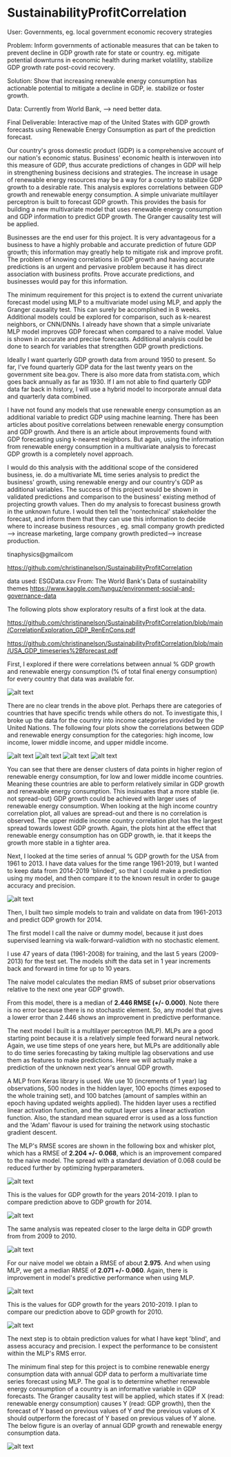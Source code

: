 # SustainabilityProfitCorrelation

User: Governments, eg. local government economic recovery strategies

Problem: Inform governments of actionable measures that can be taken to prevent decline in GDP growth rate for state or country. eg. mitigate potential downturns in economic health during market volatility, stabilize GDP growth rate post-covid recovery.

Solution: Show that increasing renewable energy consumption has actionable potential to mitigate a decline in GDP, ie. stabilize or foster growth.

Data: Currently from World Bank, --> need better data.

Final Deliverable: Interactive map of the United States with GDP growth forecasts using Renewable Energy Consumption as part of the prediction forecast.





Our country's gross domestic product (GDP) is a comprehensive account of our nation's economic status. Business' economic health is interwoven into this measure of GDP, thus accurate predictions of changes in GDP will help in strengthening business decisions and strategies. The increase in usage of renewable energy resources may be a way for a country to stabilize GDP growth to a desirable rate. This analysis explores correlations between GDP growth and renewable energy consumption. A simple univariate multilayer perceptron is built to forecast GDP growth. This provides the basis for building a new multivariate model that uses renewable energy consumption and GDP information to predict GDP growth. The Granger causality test will be applied.  

Businesses are the end user for this project. It is very advantageous for a business to have a highly probable and accurate prediction of future GDP growth;  this information may greatly help to mitigate risk and improve profit. The problem of knowing correlations in GDP growth and having accurate predictions is an urgent and pervasive problem because it has direct association with business profits. Prove accurate predictions, and businesses would pay for this information.

The minimum requirement for this project is to extend the current univariate forecast model using MLP to a multivariate model using MLP, and apply the Granger causality test. This can surely be accomplished in 8 weeks. Additional models could be explored for comparison, such as  k-nearest neighbors, or CNN/DNNs.  I already have shown that a simple univariate MLP model improves GDP forecast when compared to a naive model. Value is shown in accurate and precise forecasts. Additional analysis could be done to search for variables that strengthen GDP growth predictions.

Ideally I want quarterly GDP growth data from around 1950 to present. So far, I've found quarterly GDP data for the last twenty years on the government site bea.gov. There is also more data from statista.com, which goes back annually as far as 1930. If I am not able to find quarterly GDP data far back in history, I will use a hybrid model to incorporate annual data and quarterly data combined.

I have not found any models that use renewable energy consumption as an additional variable to predict GDP using machine learning. There has been articles about positive correlations between renewable energy consumption and GDP growth. And there is an article about improvements found with GDP forecasting using k-nearest neighbors. But again, using the information from renewable energy consumption in a multivariate analysis to forecast GDP growth is a completely novel approach.

I would do this analysis with the additional scope of the considered business, ie. do a multivariate ML time series analysis to predict the business' growth, using renewable energy and our country's GDP as additional variables. The success of this project would be shown in validated predictions and comparison to the business' existing method of projecting growth values. Then do my analysis to forecast business growth in the unknown future. I would then tell the 'nontechnical' stakeholder the forecast, and inform them that they can use this information to decide where to increase business resources , eg. small company growth predicted --> increase marketing, large company growth predicted--> increase production.

tinaphysics@gmailcom

https://github.com/christinanelson/SustainabilityProfitCorrelation

data used: ESGData.csv
From: The World Bank's Data of sustainability themes
https://www.kaggle.com/tunguz/environment-social-and-governance-data

The following plots show exploratory results of a first look at the data.

https://github.com/christinanelson/SustainabilityProfitCorrelation/blob/main/CorrelationExploration_GDP_RenEnCons.pdf

https://github.com/christinanelson/SustainabilityProfitCorrelation/blob/main/USA_GDP_timeseries%2Bforecast.pdf

First, I explored if there were correlations between annual % GDP growth and renewable energy consumption (% of total final energy consumption) for every country that data was available for.

![alt text](https://github.com/christinanelson/SustainabilityProfitCorrelation/blob/main/Plots/environSustainProfit.png?raw=true)

There are no clear trends in the above plot. Perhaps there are categories of countries that have specific trends while others do not. To investigate this, I broke up the data for the country into income categories provided by the United Nations. The following four plots show the correlations between GDP and renewable energy consumption for the categories: high income, low income, lower middle income, and upper middle income.

![alt text](https://github.com/christinanelson/SustainabilityProfitCorrelation/blob/main/Plots/environSustainProfit_highIncome.png?raw=true)
![alt text](https://github.com/christinanelson/SustainabilityProfitCorrelation/blob/main/Plots/environSustainProfit_lowIncome.png?raw=true)
![alt text](https://github.com/christinanelson/SustainabilityProfitCorrelation/blob/main/Plots/environSustainProfit_lowMidIncome.png?raw=true)
![alt text](https://github.com/christinanelson/SustainabilityProfitCorrelation/blob/main/Plots/environSustainProfit_uppMidIncome.png?raw=true)

You can see that there are denser clusters of data points in higher region of renewable energy consumption, for low and lower middle income countries. Meaning these countries are able to perform relatively similar in GDP growth and renewable energy consumption. This insinuates that a more stable (ie. not spread-out) GDP growth could be achieved with larger uses of renewable energy consumption. When looking at the high income country correlation plot, all values are spread-out and there is no correlation is observed. The upper middle income country correlation plot has the largest spread towards lowest GDP growth. Again, the plots hint at the effect that renewable energy consumption has on GDP growth, ie. that it keeps the growth more stable in a tighter area.


Next, I looked at the time series of annual % GDP growth for the USA from 1961 to 2013. I have data values for the time range 1961-2019, but I wanted to keep data from 2014-2019 'blinded', so that I could make a prediction using my model, and then compare it to the known result in order to gauge accuracy and precision.


![alt text](https://github.com/christinanelson/SustainabilityProfitCorrelation/blob/main/Plots/USA_GDP_timeseries_1961-2013.png?raw=true)

Then, I built two simple models to train and validate on data from 1961-2013 and predict GDP growth for 2014.

The first model I call the naive or dummy model, because it just does supervised learning via walk-forward-validtion with no stochastic element.

I use 47 years of data (1961-2008) for training, and the last 5 years (2009-2013) for the test set. The models shift the data set in 1 year increments back and forward in time for up to 10 years. 

The naive model calculates the median RMS of subset prior observations relative to the next one year GDP growth.

From this model, there is a median of **2.446 RMSE (+/- 0.000)**. Note there is no error because there is no stochastic element. So, any model that gives a lower error than 2.446 shows an improvement in predictive performance.


The next model I built is a multilayer perceptron (MLP). MLPs are a good starting point because it is a relatively simple feed forward neural network. Again, we use time steps of one years here, but MLPs are additionally able to do time series forecasting by taking multiple lag observations and use them as features to make predictions. Here we will actually make a prediction of the unknown next year's annual GDP growth.

A MLP from Keras library is used. We use 10 (increments of 1 year) lag observations, 500 nodes in the hidden layer, 100 epochs (times exposed to the whole training set), and 100 batches (amount of samples within an epoch having updated weights applied). The hidden layer uses a rectified linear activation function, and the output layer uses a linear activation function. Also, the standard mean squared error is used as a loss function and the 'Adam' flavour is used for training the network using stochastic gradient descent.


The MLP's RMSE scores are shown in the following box and whisker plot, which has a RMSE of **2.204 +/- 0.068**, which is an improvement compared to the naive model. The spread with a standard deviation of 0.068 could be reduced further by optimizing hyperparameters.

![alt text](https://github.com/christinanelson/SustainabilityProfitCorrelation/blob/main/Plots/boxplot-forecast-2013_USA_GDP.png?raw=true)

This is the values for GDP growth for the years 2014-2019. I plan to compare prediction above to GDP growth for 2014.

![alt text](https://github.com/christinanelson/SustainabilityProfitCorrelation/blob/main/Plots/USA_GDP_2014-2019_real.png?raw=true)


The same analysis was repeated closer to the large delta in GDP growth from from 2009 to 2010.


![alt text](https://github.com/christinanelson/SustainabilityProfitCorrelation/blob/main/Plots/USA_GDP_timeseries_1961-2009.png?raw=true)

For our naive model we obtain a RMSE of about **2.975**. And when using MLP, we get a median RMSE of **2.071 +/- 0.060**. Again, there is improvement in model's predictive performance when using MLP.

![alt text](https://github.com/christinanelson/SustainabilityProfitCorrelation/blob/main/Plots/boxplot-forecast-2009_USA_GDP.png?raw=true)

This is the values for GDP growth for the years 2010-2019. I plan to compare our prediction above to GDP growth for 2010.

![alt text](https://github.com/christinanelson/SustainabilityProfitCorrelation/blob/main/Plots/USA_GDP_2010-2019_real.png?raw=true)


The next step is to obtain prediction values for what I have kept 'blind', and assess accuracy and precision. I expect the performance to be consistent within the MLP's RMS error.

The minimum final step for this project is to combine renewable energy consumption data with annual GDP data to perform a multivariate time series forecast using MLP. The goal is to determine whether renewable energy consumption of a country is an informative variable in GDP forecasts. The Granger causality test will be applied, which states if X (read: renewable energy consumption) causes Y (read: GDP growth), then the forecast of Y based on previous values of Y *and* the previous values of X should outperform the forecast of Y based on previous values of Y alone. The below figure is an overlay of annual GDP growth and renewable energy consumption data.

![alt text](https://github.com/christinanelson/SustainabilityProfitCorrelation/blob/main/Plots/USA_GDP+RenewableEnergyConsumption_timeseries_1961-2019.png?raw=true)
